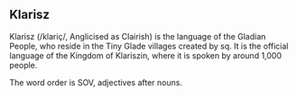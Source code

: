 ## Klarisz

Klarisz (/klariç/, Anglicised as Clairish) is the language of the Gladian People, who reside in the Tiny Glade villages created by sq. 
It is the official language of the Kingdom of Klariszin, where it is spoken by around 1,000 people. 

The word order is SOV, adjectives after nouns.
